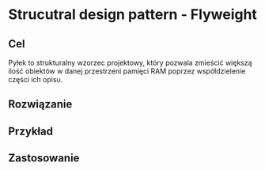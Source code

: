 <h1>Strucutral design pattern - Flyweight</h1>
<h2>Cel</h2>
Pyłek to strukturalny wzorzec projektowy, który pozwala zmieścić większą ilość obiektów w danej przestrzeni pamięci RAM poprzez współdzielenie części ich opisu.
<h2>Rozwiązanie</h2>

<h2>Przykład</h2>

<h2>Zastosowanie</h2>
